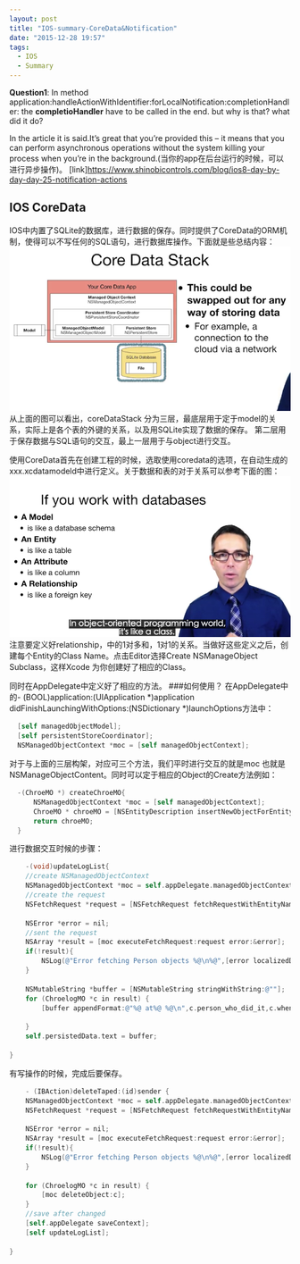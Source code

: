 ```yaml
---
layout: post
title: "IOS-summary-CoreData&Notification"
date: "2015-12-28 19:57"
tags:
  - IOS
  - Summary
---
```


**Question1**:
In method application:handleActionWithIdentifier:forLocalNotification:completionHandler:
the **completioHandler** have to  be called in the end. but why is that? what did it do?

 In the article it is said.It’s great that you’re provided this – it means that you can perform asynchronous operations without the system killing your process when you’re in the background.(当你的app在后台运行的时候，可以进行异步操作)。
[link]https://www.shinobicontrols.com/blog/ios8-day-by-day-day-25-notification-actions





## IOS CoreData
IOS中内置了SQLite的数据库，进行数据的保存。同时提供了CoreData的ORM机制，使得可以不写任何的SQL语句，进行数据库操作。下面就是些总结内容：
![CoreDataStack](/img/in-post/ios/coreData.png)
从上面的图可以看出，coreDataStack 分为三层，最底层用于定于model的关系，实际上是各个表的外键的关系，以及用SQLite实现了数据的保存。
第二层用于保存数据与SQL语句的交互，最上一层用于与object进行交互。

使用CoreData首先在创建工程的时候，选取使用coredata的选项，在自动生成的xxx.xcdatamodeld中进行定义。关于数据和表的对于关系可以参考下面的图：
![Alt text](/img/in-post/ios/iosORM.png)
注意要定义好relationship，中的1对多和，1对1的关系。当做好这些定义之后，创建每个Entity的Class Name。点击Editor选择Create NSManageObject Subclass，这样Xcode 为你创建好了相应的Class。

同时在AppDelegate中定义好了相应的方法。
###如何使用？
在AppDelegate中的- (BOOL)application:(UIApplication *)application didFinishLaunchingWithOptions:(NSDictionary *)launchOptions方法中：

```objectivec
  [self managedObjectModel];
  [self persistentStoreCoordinator];
  NSManagedObjectContext *moc = [self managedObjectContext];
```

对于与上面的三层构架，对应可三个方法，我们平时进行交互的就是moc 也就是NSManageObjectContent。同时可以定于相应的Object的Create方法例如：

```objectivec
  -(ChroeMO *) createChroeMO{
      NSManagedObjectContext *moc = [self managedObjectContext];
      ChroeMO * chroeMO = [NSEntityDescription insertNewObjectForEntityForName:@"Chroes" inManagedObjectContext:moc];
      return chroeMO;
  }

```

进行数据交互时候的步骤：

```objectivec
	-(void)updateLogList{
	//create NSManagedObjectContext
    NSManagedObjectContext *moc = self.appDelegate.managedObjectContext;
    //create the request
    NSFetchRequest *request = [NSFetchRequest fetchRequestWithEntityName:@"ChroeLog"];

    NSError *error = nil;
    //sent the request
    NSArray *result = [moc executeFetchRequest:request error:&error];
    if(!result){
        NSLog(@"Error fetching Person objects %@\n%@",[error localizedDescription], [error userInfo]);
    }

    NSMutableString *buffer = [NSMutableString stringWithString:@""];
    for (ChroelogMO *c in result) {
        [buffer appendFormat:@"%@ at%@ %@\n",c.person_who_did_it,c.when,c.chore_done,nil];

    }
    self.persistedData.text = buffer;

}
```
有写操作的时候，完成后要保存。

```objectivec
	- (IBAction)deleteTaped:(id)sender {
    NSManagedObjectContext *moc = self.appDelegate.managedObjectContext;
    NSFetchRequest *request = [NSFetchRequest fetchRequestWithEntityName:@"ChroeLog"];

    NSError *error = nil;
    NSArray *result = [moc executeFetchRequest:request error:&error];
    if(!result){
        NSLog(@"Error fetching Person objects %@\n%@",[error localizedDescription], [error userInfo]);
    }

    for (ChroelogMO *c in result) {
        [moc deleteObject:c];
    }
    //save after changed
    [self.appDelegate saveContext];
    [self updateLogList];

}
```
